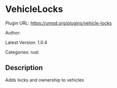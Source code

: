 # VehicleLocks

Plugin URL: https://umod.org/plugins/vehicle-locks

Author: 

Latest Version: 1.0.4

Categories: rust

## Description

Adds locks and ownership to vehicles
